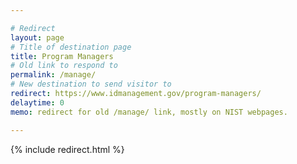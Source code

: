 ```yaml
---

# Redirect
layout: page
# Title of destination page
title: Program Managers
# Old link to respond to
permalink: /manage/
# New destination to send visitor to
redirect: https://www.idmanagement.gov/program-managers/
delaytime: 0
memo: redirect for old /manage/ link, mostly on NIST webpages.

---
```


{% include redirect.html %}

